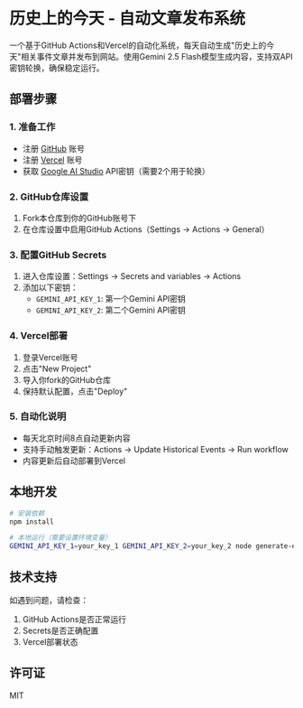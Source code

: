 # 历史上的今天 - 自动文章发布系统

一个基于GitHub Actions和Vercel的自动化系统，每天自动生成"历史上的今天"相关事件文章并发布到网站。使用Gemini 2.5 Flash模型生成内容，支持双API密钥轮换，确保稳定运行。

## 部署步骤

### 1. 准备工作

- 注册 [GitHub](https://github.com/) 账号
- 注册 [Vercel](https://vercel.com/) 账号
- 获取 [Google AI Studio](https://makersuite.google.com/) API密钥（需要2个用于轮换）

### 2. GitHub仓库设置

1. Fork本仓库到你的GitHub账号下
2. 在仓库设置中启用GitHub Actions（Settings -> Actions -> General）

### 3. 配置GitHub Secrets

1. 进入仓库设置：Settings -> Secrets and variables -> Actions
2. 添加以下密钥：
   - `GEMINI_API_KEY_1`: 第一个Gemini API密钥
   - `GEMINI_API_KEY_2`: 第二个Gemini API密钥

### 4. Vercel部署

1. 登录Vercel账号
2. 点击"New Project"
3. 导入你fork的GitHub仓库
4. 保持默认配置，点击"Deploy"

### 5. 自动化说明

- 每天北京时间8点自动更新内容
- 支持手动触发更新：Actions -> Update Historical Events -> Run workflow
- 内容更新后自动部署到Vercel

## 本地开发

```bash
# 安装依赖
npm install

# 本地运行（需要设置环境变量）
GEMINI_API_KEY_1=your_key_1 GEMINI_API_KEY_2=your_key_2 node generate-events.js
```

## 技术支持

如遇到问题，请检查：

1. GitHub Actions是否正常运行
2. Secrets是否正确配置
3. Vercel部署状态

## 许可证

MIT
